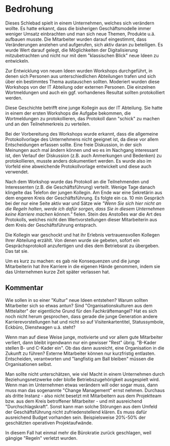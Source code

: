 # Bedrohung

Dieses Schlebad spielt in einem Unternehmen, welches sich verändern wollte. Es hatte erkannt, dass die bisherigen Geschäftsmodelle immer weniger Umsatz einbrachten und man sich neue Themen, Produkte u.ä. aufbauen musste. Die Mitarbeiter wurden darauf eingestimmt, dass Veränderungen anstehen und aufgerufen, sich aktiv daran zu beteiligen. Es wurde Wert darauf gelegt, die Möglichkeiten der Digitalisierung mitzubetrachten und nicht nur mit dem "klassischen Blick" neue Ideen zu entwickeln.

Zur Entwicklung von neuen Ideen wurden Workshops durchgeführt, in denen sich Personen aus unterschiedlichen Abteilungen trafen und sich über ein bestimmtes Thema austauschen sollten. Moderiert wurden diese Workshops von der IT Abteilung oder externen Personen. Die einzelnen Wortmeldungen und auch ein ggf. vorhandenes Resultat sollten protokolliert werden.

Diese Geschichte betrifft eine junge Kollegin aus der IT Abteilung. Sie hatte in einem der ersten Workshops die Aufgabe bekommen, die Wortmeldungen zu protokollieren, das Protokoll dann "schick" zu machen und an den Teilnehmerkreis zu verteilen. 

Bei der Vorbereitung des Workshops wurde erkannt, dass die allgemeine Protokollvorlage des Unternehmens nicht geeignet ist, da diese vor allem Entscheidungen erfassen sollte. Eine freie Diskussion, in der sich Meinungen auch mal ändern können und wo es im Nachgang interessant ist, den Verlauf der Diskussion (z.B. auch Anmerkungen und Bedenken) zu protokollieren, musste anders dokumentiert werden. Es wurde also im Vorfeld eine abweichende Protokollvorlage entwickelt und diese auch verwendet.

Nach dem Workshop wurde das Protokoll an die Teilnehmenden und Interessenten (z.B. die Geschäftsführung) verteilt. Wenige Tage danach klingelte das Telefon der jungen Kollegin. Am Ende war eine Sekretärin aus dem engeren Kreis der Geschäftsführung. Es folgte ein ca. 10 min Gespräch bei der nur eine Seite aktiv war und Sätze wie *"Wenn Sie sich hier nicht an die Regeln halten, werde ich dafür sorgen, dass Sie in diesem Unternehmen keine Karriere machen können."* fielen. Stein des Anstoßes war die Art des Protokolls, welches nicht den Wertvorstellungen dieser Mitarbeiterin aus dem Kreis der Geschäftsführung entsprach.

Die Kollegin war geschockt und hat ihr Erlebnis vertrauensvollen Kollegen Ihrer Abteilung erzählt. Von denen wurde sie gebeten, sofort ein Gesprächsprotokoll anzufertigen und dies dem Betriebsrat zu übergeben. Das tat sie. 

Um es kurz zu machen: es gab nie Konsequenzen und die junge Mitarbeiterin hat ihre Karriere in die eigenen Hände genommen, indem sie das Unternehmen kurze Zeit später verlassen hat.

## Kommentar

Wie sollen in so einer "Kultur" neue Ideen entstehen? Warum sollten Mitarbeiter sich so etwas antun? Sind "Organisationskulturen aus dem Mittelalter" der eigentliche Grund für den Fachkräftemangel? Hat es sich noch nicht herum gesprochen, dass gerade die junge Generation andere Karrierevorstellungen hat und nicht so auf Visitenkartentitel, Statussymbole, Eckbüro, Dienstwagen u.ä. steht? 

Wenn man auf diese Weise junge, motivierte und vor allem gute Mitarbeiter verliert, dann bleibt irgendwann nur ein gewisser "Rest" übrig. "B-Kader stellen B- und C-Kader ein". Ob das dann ausreicht, eine Organisation in die Zukunft zu führen? Externe Mitarbeiter können nur kurzfristig entlasten. Entscheiden, verantworten und "langfistig am Ball bleiben" müssen die Organisationen selbst. 

Man sollte nicht unterschätzen, wie viel Macht in einem Unternehmen durch Beziehungsnetzwerke oder bloße Betriebszugehörigkeit ausgespielt wird. Wenn man im Unternehmen etwas verändern will oder sogar muss, dann muss man das sogenannte "Change Management" ernst nehmen. Durchaus als dritte Instanz - also nicht besetzt mit Mitarbeitern aus dem Projektteam bzw. aus dem Kreis betroffener Mitarbeiter - und mit ausreichend "Durchschlagskraft". Sonst kann man solche Störungen aus dem Umfeld der Geschäftsführung nicht zufriedenstellend klären. Es muss dafür ausreichend Budget vorhanden sein. Beispielsweise 20%-50% der geschätzten operativen Projektaufwände.

In diesem Fall hat einmal mehr die Bürokratie zurück geschlagen, weil gängige "Regeln" verletzt wurden.